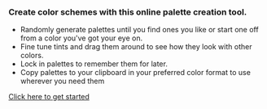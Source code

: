 ﻿### Create color schemes with this online palette creation tool. 
 * Randomly generate palettes until you find ones you like or start one off from a color you've got your eye on. 
 * Fine tune tints and drag them around to see how they look with other colors.
 * Lock in palettes to remember them for later.
 * Copy palettes to your clipboard in your preferred color format to use wherever you need them

[Click here to get started](https://www.palettehonk.com/)
